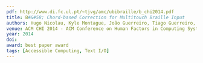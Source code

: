 ```yaml
---
pdf: http://www.di.fc.ul.pt/~tjvg/amc/ubibraille/b_chi2014.pdf
title: B#&#58; Chord-based Correction for Multitouch Braille Input
authors: Hugo Nicolau, Kyle Montague, João Guerreiro, Tiago Guerreiro, Vicki HansonACM CHI 2014 - ACM Conference on Human Factors in Computing Systems, Toronto, Canada, April, 2014
venue: ACM CHI 2014 - ACM Conference on Human Factors in Computing Systems, Toronto, Canada, April, 2014
year: 2014
doi: 
award: best paper award
tags: [Accessible Computing, Text I/O]
---
```

